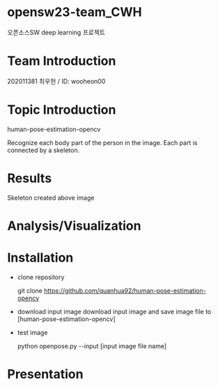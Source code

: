 # opensw23-team_CWH
오픈소스SW  deep learning 프로젝트

# Team Introduction
 202011381 최우헌 / ID: wooheon00

# Topic Introduction
  
human-pose-estimation-opencv

Recognize each body part of the person in the image.
Each part is connected by a skeleton.

# Results
Skeleton created above image


# Analysis/Visualization



# Installation

- clone repository

    git clone https://github.com/quanhua92/human-pose-estimation-opencv

- download input image
download input image
and save image file to [human-pose-estimation-opencv] 

- test image

    python openpose.py --input [input image file name]


# Presentation
